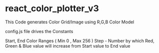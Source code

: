 # react_color_plotter_v3

This Code generates Color Grid/Image using R,G,B Color Model

config.js file drives the Constants

Start, End Color Ranges ( Min 0 , Max 256 )
Step - Number by which Red, Green & Blue value will increase from Start value to End value
